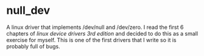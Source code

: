# null_dev
A linux driver that implements /dev/null and /dev/zero.
I read the first 6 chapters of *linux device drivers 3rd edition* and decided to 
do this as a small exercise for myself. This is one of the first drivers that I
write so it is probably full of bugs.
